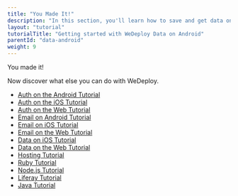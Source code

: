 ```yaml
---
title: "You Made It!"
description: "In this section, you'll learn how to save and get data on Android using the WeDeploy API Client."
layout: "tutorial"
tutorialTitle: "Getting started with WeDeploy Data on Android"
parentId: "data-android"
weight: 9
---
```


<div class="notfound">
	<div class="notfound-icon">
		<span class="icon-16-thumb-up"></span>
	</div>
	<p class="notfound-text">You made it!</p>
	<p>Now discover what else you can do with WeDeploy.</p>
	<ul class="checklist">
		<li><a href="/tutorials/auth-android/get-started.html">Auth on the Android Tutorial</a></li>
		<li><a href="/tutorials/auth-ios/get-started.html">Auth on the iOS Tutorial</a></li>
		<li><a href="/tutorials/auth-web/get-started.html">Auth on the Web Tutorial</a></li>
		<li><a href="/tutorials/email-android/get-started.html">Email on Android Tutorial</a></li>
		<li><a href="/tutorials/email-ios/get-started.html">Email on iOS Tutorial</a></li>
		<li><a href="/tutorials/email-web/get-started.html">Email on the Web Tutorial</a></li>
		<li><a href="/tutorials/data-ios/get-started.html">Data on iOS Tutorial</a></li>
		<li><a href="/tutorials/data-web/get-started.html">Data on the Web Tutorial</a></li>
		<li><a href="/tutorials/hosting/get-started.html">Hosting Tutorial</a></li>
		<li><a href="/tutorials/ruby/get-started.html">Ruby Tutorial</a></li>
		<li><a href="/tutorials/nodejs/get-started.html">Node.js Tutorial</a></li>
		<li><a href="/tutorials/liferay/get-started.html">Liferay Tutorial</a></li>
		<li><a href="/tutorials/java/get-started.html">Java Tutorial</a></li>
	</ul>
</div>
